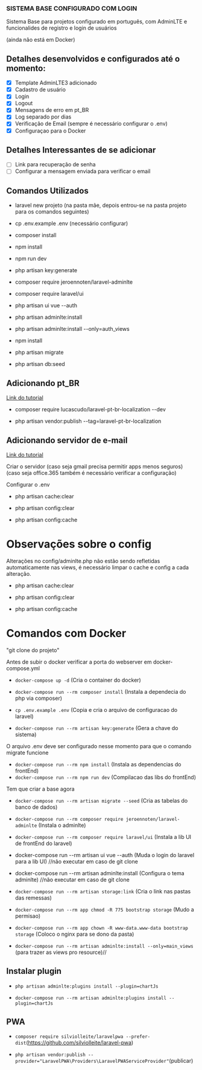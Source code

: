 ### SISTEMA BASE CONFIGURADO COM LOGIN

Sistema Base para projetos configurado em português, com AdminLTE e funcionalides de registro e login de usuários

(ainda não está em Docker)

## Detalhes desenvolvidos e configurados até o momento:

- [x] Template AdminLTE3 adicionado
- [x] Cadastro de usuário
- [x] Login
- [x] Logout
- [x] Mensagens de erro em pt_BR
- [x] Log separado por dias
- [x] Verificação de Email (sempre é necessário configurar o .env)
- [x] Configuraçao para o Docker

## Detalhes Interessantes de se adicionar

- [ ] Link para recuperação de senha
- [ ] Configurar a mensagem enviada para verificar o email

## Comandos Utilizados

- laravel new projeto 
(na pasta mãe, depois entrou-se na pasta projeto para os comandos seguintes)

- cp .env.example .env (necessário configurar)

- composer install

- npm install

- npm run dev

- php artisan key:generate

- composer require jeroennoten/laravel-adminlte

- composer require laravel/ui

- php artisan ui vue --auth 

- php artisan adminlte:install

- php artisan adminlte:install --only=auth_views 

- npm install

- php artisan migrate

- php artisan db:seed

## Adicionando pt_BR

[Link do tutorial](https://github.com/lucascudo/laravel-pt-BR-localization)

- composer require lucascudo/laravel-pt-br-localization --dev

- php artisan vendor:publish --tag=laravel-pt-br-localization

## Adicionando servidor de e-mail

[Link do tutorial](https://laravel.com/docs/7.x/verification)

Criar o servidor (caso seja gmail precisa permitir apps menos seguros)
(caso seja office.365 também é necessário verificar a configuração)

Configurar o .env

- php artisan cache:clear

- php artisan config:clear

- php artisan config:cache

# Observações sobre o config

Alterações no config/adminlte.php não estão sendo refletidas automaticamente nas views, é necessário limpar o cache e config a cada alteração.

- php artisan cache:clear

- php artisan config:clear

- php artisan config:cache

# Comandos com Docker

"git clone do projeto"

Antes de subir o docker verificar a porta do webserver em docker-compose.yml

- `docker-compose up -d` (Cria o container do docker)


- `docker-compose run --rm composer install` (Instala a dependecia do php via composer)

- `cp .env.example .env` (Copia e cria o arquivo de configuracao do laravel)
- `docker-compose run --rm artisan key:generate` (Gera a chave do sistema)

O arquivo .env deve ser configurado nesse momento para que o comando migrate funcione

- `docker-compose run --rm npm install` (Instala as dependencias do frontEnd)
- `docker-compose run --rm npm run dev` (Compilacao das libs do frontEnd)

Tem que criar a base agora
- `docker-compose run --rm artisan migrate --seed` (Cria as tabelas do banco de dados)


- `docker-compose run --rm composer require jeroennoten/laravel-adminlte` (Instala o adminlte)
- `docker-compose run --rm composer require laravel/ui` (Instala a lib UI de frontEnd do laravel)

- docker-compose run --rm artisan ui vue --auth (Muda o login do laravel para a lib UI) //não executar em caso de git clone
- docker-compose run --rm artisan adminlte:install (Configura o tema adminlte) //não executar em caso de git clone

- `docker-compose run --rm artisan storage:link` (Cria o link nas pastas das remessas)

- `docker-compose run --rm app chmod -R 775 bootstrap storage` (Mudo a permisao)
- `docker-compose run --rm app chown -R www-data.www-data bootstrap storage` (Coloco o nginx para se dono da pasta)

- `docker-compose run --rm artisan adminlte:install --only=main_views` (para trazer as views pro resource)//

## Instalar plugin

- `php artisan adminlte:plugins install --plugin=chartJs`

- `docker-compose run --rm artisan adminlte:plugins install --plugin=chartJs`

## PWA

- `composer require silviolleite/laravelpwa --prefer-dist`(https://github.com/silviolleite/laravel-pwa)

- `php artisan vendor:publish --provider="LaravelPWA\Providers\LaravelPWAServiceProvider"`(publicar)